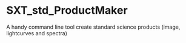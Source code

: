# SXT_std_ProductMaker
A handy command line tool create standard science products (image, lightcurves and spectra)
